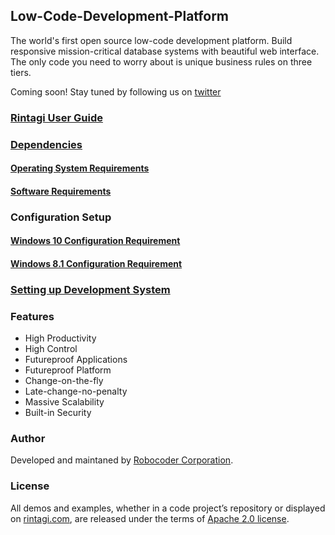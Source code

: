 ## Low-Code-Development-Platform

The world's first open source low-code development platform. Build responsive mission-critical database systems with beautiful web interface.  The only code you need to worry about is unique business rules on three tiers.

Coming soon! Stay tuned by following us on [twitter](https://www.twitter.com/rintagi)

### [Rintagi User Guide](https://www.rintagi.com/docs/site/index.html)

### [Dependencies](https://www.rintagi.com/docs/site/Initial-Setup/index.html#dependencies)

 #### [Operating System Requirements](https://www.rintagi.com/docs/site/Initial-Setup/index.html#operating-system-requirements)
 #### [Software Requirements](https://www.rintagi.com/docs/site/Initial-Setup/index.html#software-requirements)
 
### Configuration Setup

   #### [Windows 10 Configuration Requirement](https://www.rintagi.com/docs/site/Initial-Setup/index.html#windows-10-configuration-requirement) 
   #### [Windows 8.1 Configuration Requirement](https://www.rintagi.com/docs/site/Initial-Setup/index.html#windows-81-configuration-requirement) 

### [Setting up Development System](https://www.rintagi.com/docs/site/Initial-Setup/index.html#installation)  


### Features

+ High Productivity
+ High Control
+ Futureproof Applications
+ Futureproof Platform
+ Change-on-the-fly
+ Late-change-no-penalty
+ Massive Scalability
+ Built-in Security

### Author

Developed and maintaned by [Robocoder Corporation](https://www.robocoder.com).

### License

All demos and examples, whether in a code project’s repository or displayed on [rintagi.com](https://www.rintagi.com), are released under the terms of [Apache 2.0 license](https://www.apache.org/licenses/LICENSE-2.0).
